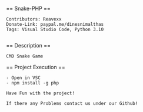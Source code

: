  == Snake-PHP == 
 ```
 Contributors: Reavexx
 Donate-Link: paypal.me/dinesnimalthas
 Tags: Visual Studio Code, Python 3.10
       
 ```
 == Description ==
 ``` 
 CMD Snake Game
 ```
 == Project Execution ==
 ``` 
 - Open in VSC
 - npm install -g php

 Have Fun with the project!

If there any Problems contact us under our Github!
 ```
